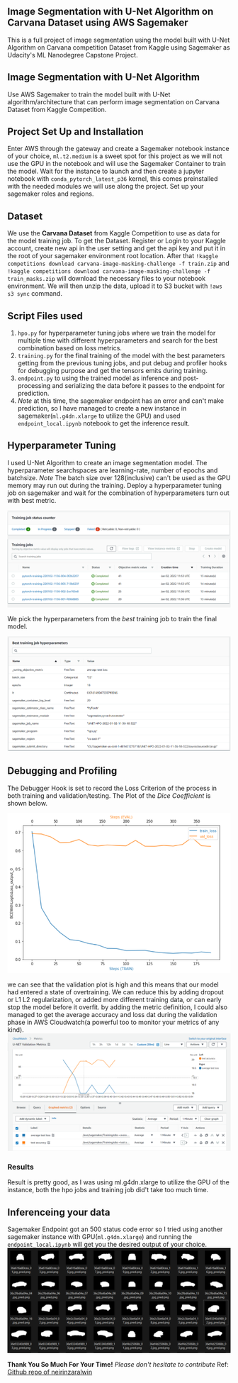## Image Segmentation with U-Net Algorithm on Carvana Dataset using AWS Sagemaker
This is a full project of image segmentation using the model built with U-Net Algorithm on Carvana competition Dataset from Kaggle using Sagemaker as Udacity's ML Nanodegree Capstone Project.

## Image Segmentation with U-Net Algorithm

Use AWS Sagemaker to train the model built with U-Net algorithm/architecture that can perform image segmentation on Carvana Dataset from Kaggle Competition.

## Project Set Up and Installation
Enter AWS through the gateway and create a Sagemaker notebook instance of your choice, `ml.t2.medium` is a sweet spot for this project as we will not use the GPU in the notebook and will use the Sagemaker Container to train the model. Wait for the instance to launch and then create a jupyter notebook with `conda_pytorch_latest_p36` kernel, this comes preinstalled with the needed modules we will use along the project. Set up your sagemaker roles and regions.

## Dataset
We use the **Carvana Dataset** from Kaggle Competition to use as data for the model training job. To get the Dataset. Register or Login to your Kaggle account, create new api in the user setting and get the api key and put it in the root of your sagemaker environment root location. 
After that `!kaggle competitions download carvana-image-masking-challenge -f train.zip` and 
`!kaggle competitions download carvana-image-masking-challenge -f train_masks.zip` will download the necessary files to your notebook environment. We will then unzip the data, upload it to S3 bucket with `!aws s3 sync` command.

## Script Files used
1. `hpo.py` for hyperparameter tuning jobs where we train the model for multiple time with different hyperparameters and search for the best combination based on loss metrics.
2. `training.py` for the final training of the model with the best parameters getting from the previous tuning jobs, and put debug and profiler hooks for debugging purpose and get the tensors emits during training.
3. `endpoint.py` to using the trained model as inference and post-processing and serializing the data before it passes to the endpoint for prediction.
4. *Note* at this time, the sagemaker endpoint has an error and can't make prediction, so I have managed to create a new instance in sagemaker(`ml.g4dn.xlarge` to utilize the GPU) and used `endpoint_local.ipynb` notebook to get the inference result.

## Hyperparameter Tuning
I used U-Net Algorithm to create an image segmentation model.
The hyperparameter searchspaces are learning-rate, number of epochs and batchsize.
*Note* The batch size over 128(inclusive) can't be used as the GPU memory may run out during the training.
Deploy a hyperparameter tuning job on sagemaker and wait for the combination of hyperparameters turn out with best metric.

![hyperparameter tuning job](https://github.com/htinaunglu/UNET-Image-Segmentation/blob/main/images/HPO_Training_Jobs.png)

We pick the hyperparameters from the *best* training job to train the final model.

![best job's hyperparameters](https://github.com/htinaunglu/UNET-Image-Segmentation/blob/main/images/Best_Training_Job.png)


## Debugging and Profiling
The Debugger Hook is set to record the Loss Criterion of the process in both training and validation/testing.
The Plot of the *Dice Coefficient* is shown below. 

![Dice Coefficient](https://github.com/htinaunglu/UNET-Image-Segmentation/blob/main/images/Loss_Output_Plot.png)

we can see that the validation plot is high and this means that our model had entered a state of overtraining. We can reduce this by adding dropout or L1 L2 regularization, or added more different training data, or can early stop the model before it overfit.
by adding the metric definition, I could also managed to get the average accuracy and loss dat during the validation phase in AWS Cloudwatch(a powerful too to monitor your metrics of any kind).
![Metrics](https://github.com/htinaunglu/UNET-Image-Segmentation/blob/main/images/Validation%20Metrics.png)


### Results
Result is pretty good, as I was using ml.g4dn.xlarge to utilize the GPU of the instance, both the hpo jobs and training job did't take too much time.

## Inferenceing your data
Sagemaker Endpoint got an 500 status code error so I tried using another sagemaker instance with GPU(`ml.g4dn.xlarge`) and running the `endpoint_local.ipynb` will get you the desired output of your choice. 
![Result](https://github.com/htinaunglu/UNET-Image-Segmentation/blob/main/images/result_image.png)


**Thank You So Much For Your Time!**
*Please don't hesitate to contribute*
Ref: [Github repo of neirinzaralwin](https://github.com/neirinzaralwin)
